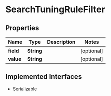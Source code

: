 

# SearchTuningRuleFilter


## Properties

| Name | Type | Description | Notes |
|------------ | ------------- | ------------- | -------------|
|**field** | **String** |  |  [optional] |
|**value** | **String** |  |  [optional] |


## Implemented Interfaces

* Serializable


